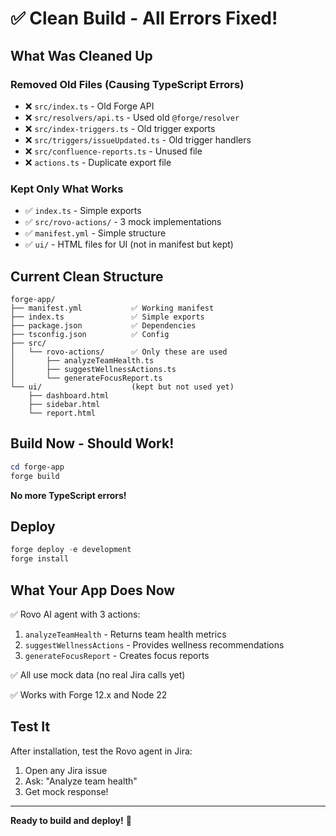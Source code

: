 # ✅ Clean Build - All Errors Fixed!

## What Was Cleaned Up

### Removed Old Files (Causing TypeScript Errors)
- ❌ `src/index.ts` - Old Forge API
- ❌ `src/resolvers/api.ts` - Used old `@forge/resolver`
- ❌ `src/index-triggers.ts` - Old trigger exports
- ❌ `src/triggers/issueUpdated.ts` - Old trigger handlers
- ❌ `src/confluence-reports.ts` - Unused file
- ❌ `actions.ts` - Duplicate export file

### Kept Only What Works
- ✅ `index.ts` - Simple exports
- ✅ `src/rovo-actions/` - 3 mock implementations
- ✅ `manifest.yml` - Simple structure
- ✅ `ui/` - HTML files for UI (not in manifest but kept)

## Current Clean Structure

```
forge-app/
├── manifest.yml           ✅ Working manifest
├── index.ts               ✅ Simple exports
├── package.json           ✅ Dependencies
├── tsconfig.json          ✅ Config
├── src/
│   └── rovo-actions/      ✅ Only these are used
│       ├── analyzeTeamHealth.ts
│       ├── suggestWellnessActions.ts
│       └── generateFocusReport.ts
└── ui/                    (kept but not used yet)
    ├── dashboard.html
    ├── sidebar.html
    └── report.html
```

## Build Now - Should Work!

```powershell
cd forge-app
forge build
```

**No more TypeScript errors!**

## Deploy

```powershell
forge deploy -e development
forge install
```

## What Your App Does Now

✅ Rovo AI agent with 3 actions:
1. `analyzeTeamHealth` - Returns team health metrics
2. `suggestWellnessActions` - Provides wellness recommendations
3. `generateFocusReport` - Creates focus reports

✅ All use mock data (no real Jira calls yet)

✅ Works with Forge 12.x and Node 22

## Test It

After installation, test the Rovo agent in Jira:
1. Open any Jira issue
2. Ask: "Analyze team health"
3. Get mock response!

---

**Ready to build and deploy!** 🚀

